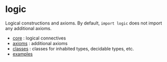 logic
=====

Logical constructions and axioms. By default, `import logic` does not
import any additional axioms.

* [core](core/core.md) : logical connectives
* [axioms](axioms/axioms.md) : additional axioms
* [classes](classes/classes.md) : classes for inhabited types, 
decidable types, etc.  
* [examples](examples/examples.md)